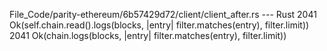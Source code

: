 File_Code/parity-ethereum/6b57429d72/client/client_after.rs --- Rust
2041                 Ok(self.chain.read().logs(blocks, |entry| filter.matches(entry), filter.limit))                                                         2041                 Ok(chain.logs(blocks, |entry| filter.matches(entry), filter.limit))

